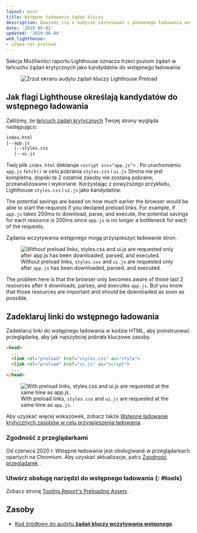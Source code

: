 ```yaml
---
layout: post
title: Wstępne ładowanie żądań kluczy
description: Dowiedz się o audycie zastosowań i ponownego ładowania wstępnego.
date: '2019-05-02'
updated: '2020-06-04'
web_lighthouse:
- używa-rel-preload
---
```


Sekcja Możliwości raportu Lighthouse oznacza trzeci poziom żądań w łańcuchu żądań krytycznych jako kandydatów do wstępnego ładowania:

<figure class="w-figure"><img class="w-screenshot" src="uses-rel-preload.png" alt="Zrzut ekranu audytu żądań kluczy Lighthouse Preload"></figure>

## Jak flagi Lighthouse określają kandydatów do wstępnego ładowania

Załóżmy, że [łańcuch żądań krytycznych](/critical-request-chains) Twojej strony wygląda następująco:

```html
index.html
|--app.js
   |--styles.css
   |--ui.js
```

Twój plik `index.html` deklaruje `<script src="app.js">` . Po uruchomieniu `app.js` `fetch()` w celu pobrania `styles.css` i `ui.js` Strona nie jest kompletna, dopóki te 2 ostatnie zasoby nie zostaną pobrane, przeanalizowane i wykonane. Korzystając z powyższego przykładu, Lighthouse `styles.css` i `ui.js` jako kandydatów.

The potential savings are based on how much earlier the browser would be able to start the requests if you declared preload links. For example, if `app.js` takes 200ms to download, parse, and execute, the potential savings for each resource is 200ms since `app.js` is no longer a bottleneck for each of the requests.

Żądania wczytywania wstępnego mogą przyspieszyć ładowanie stron.

<figure>   <img src="before.png" alt="Without preload links, styles.css and ui.js are requested only after
            app.js has been downloaded, parsed, and executed.">   <figcaption>     Without preload links, <code>styles.css</code> and     <code>ui.js</code> are requested only after <code>app.js</code> has been downloaded,     parsed, and executed.   </figcaption> </figure>

The problem here is that the browser only becomes aware of those last 2 resources after it downloads, parses, and executes `app.js`. But you know that those resources are important and should be downloaded as soon as possible.

## Zadeklaruj linki do wstępnego ładowania

Zadeklaruj linki do wstępnego ładowania w kodzie HTML, aby poinstruować przeglądarkę, aby jak najszybciej pobrała kluczowe zasoby.

```html
<head>
  ...
  <link rel="preload" href="styles.css" as="style">
  <link rel="preload" href="ui.js" as="script">
  ...
</head>
```

<figure>   <img src="after.png" alt="With preload links, styles.css and ui.js are requested at the same time
            as app.js.">   <figcaption>     With preload links, <code>styles.css</code> and     <code>ui.js</code> are requested at the same time as <code>app.js</code>.   </figcaption> </figure>

Aby uzyskać więcej wskazówek, zobacz także [Wstępne ładowanie krytycznych zasobów w celu przyspieszenia ładowania](/preload-critical-assets) .

### Zgodność z przeglądarkami

Od czerwca 2020 r. Wstępne ładowanie jest obsługiwane w przeglądarkach opartych na Chromium. Aby uzyskać aktualizacje, patrz [Zgodność przeglądarek](https://developer.mozilla.org/en-US/docs/Web/HTML/Preloading_content#Browser_compatibility) .

### Utwórz obsługę narzędzi do wstępnego ładowania {: #tools}

Zobacz stronę [Tooling.Report's Preloading Assets](https://bundlers.tooling.report/non-js-resources/html/preload-assets/?utm_source=web.dev&utm_campaign=lighthouse&utm_medium=uses-rel-preload) .

## Zasoby

- [Kod źródłowy do audytu **żądań kluczy wczytywania wstępnego**](https://github.com/GoogleChrome/lighthouse/blob/master/lighthouse-core/audits/uses-rel-preload.js)
